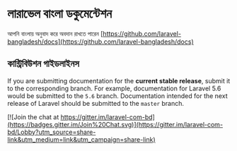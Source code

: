 # লারাভেল বাংলা ডকুমেন্টেশন

আপনি বাংলায় অনুবাদ করে অবদান রাখতে পারেন [https://github.com/laravel-bangladesh/docs](https://github.com/laravel-bangladesh/docs)

## কান্ট্রিবিউশন গাইডলাইনস

If you are submitting documentation for the **current stable release**, submit it to the corresponding branch. For example, documentation for Laravel 5.6 would be submitted to the `5.6` branch. Documentation intended for the next release of Laravel should be submitted to the `master` branch.


[![Join the chat at https://gitter.im/laravel-com-bd](https://badges.gitter.im/Join%20Chat.svg)](https://gitter.im/laravel-com-bd/Lobby?utm_source=share-link&utm_medium=link&utm_campaign=share-link)

